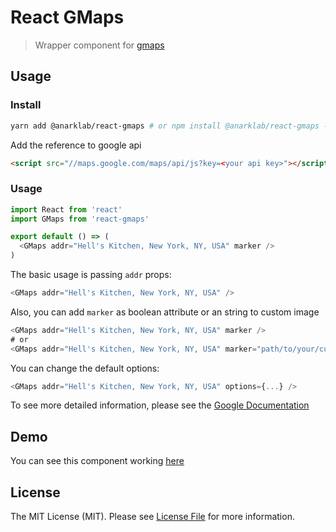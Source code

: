 # React GMaps
> Wrapper component for [gmaps](https://hpneo.github.io/gmaps/)

## Usage

### Install
``` bash
yarn add @anarklab/react-gmaps # or npm install @anarklab/react-gmaps --save
```

Add the reference to google api
``` html
<script src="//maps.google.com/maps/api/js?key=<your api key>"></script>
```

### Usage

``` js
import React from 'react'
import GMaps from 'react-gmaps'

export default () => (
  <GMaps addr="Hell's Kitchen, New York, NY, USA" marker />
)
```

The basic usage is passing `addr` props:
``` js
<GMaps addr="Hell's Kitchen, New York, NY, USA" />
```

Also, you can add `marker` as boolean attribute or an string to custom image
``` js
<GMaps addr="Hell's Kitchen, New York, NY, USA" marker />
# or
<GMaps addr="Hell's Kitchen, New York, NY, USA" marker="path/to/your/custom/pin.png" />
```

You can change the default options:
``` js
<GMaps addr="Hell's Kitchen, New York, NY, USA" options={...} />
```

To see more detailed information, please see the [Google Documentation](https://developers.google.com/maps/documentation/javascript/)


## Demo
You can see this component working [here](https://anarklab.github.io/react-gmaps)

## License
The MIT License (MIT). Please see [License File](LICENSE) for more information.
